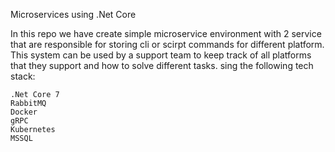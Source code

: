 Microservices using .Net Core

In this repo we have create simple microservice environment with 2 service that are responsible for storing cli or 
scirpt commands for different platform. This system can be used by a support team to keep track of all platforms that they support and how to solve different tasks.
sing the following tech stack:

    .Net Core 7
    RabbitMQ
    Docker
    gRPC
    Kubernetes
    MSSQL
